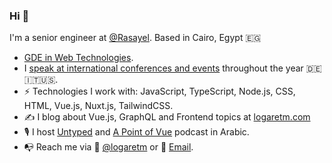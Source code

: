 ### Hi 👋

I'm a senior engineer at [@Rasayel](https://github.com/rasayel). Based in Cairo, Egypt 🇪🇬

- [GDE in Web Technologies](https://developers.google.com/profile/u/logaretm).
- I [speak at international conferences and events](https://logaretm.com/talks/) throughout the year 🇩🇪🇮🇹🇺🇸.
- ⚡️ Technologies I work with: JavaScript, TypeScript, Node.js, CSS, HTML, Vue.js, Nuxt.js, TailwindCSS.
- ✍️ I blog about Vue.js, GraphQL and Frontend topics at [logaretm.com](https://logaretm.com/)
- 🎙️ I host [Untyped](https://untyped.fm) and [A Point of Vue](https://www.youtube.com/@povue/) podcast in Arabic.
- 📭 Reach me via 🐤 [@logaretm](https://twitter.com/logaretm) or 📩 [Email](mailto:me@logaretm.com).
